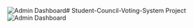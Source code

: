 ![Admin Dashboard](https://github.com/shubhamdsk/Student-Council-Voting-System/assets/87111500/4146e349-db7e-4981-a950-bc476e5efba2)# Student-Council-Voting-System
Project
![Admin Dashboard](https://github.com/shubhamdsk/Student-Council-Voting-System/assets/87111500/ff83ef50-d2c5-480e-8265-f18e40ec3834)

